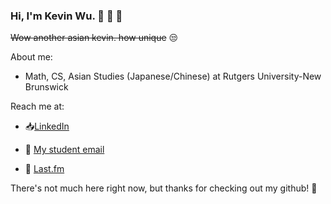 ### Hi, I'm Kevin Wu. :night_with_stars: :statue_of_liberty: :tea:

~~Wow another asian kevin. how unique~~ :unamused:

About me:

 - Math, CS, Asian Studies (Japanese/Chinese) at Rutgers University-New Brunswick

Reach me at:

 -  :inbox_tray:[LinkedIn](https://www.linkedin.com/in/kevin-wu-576a05126/)

 - :email: [My student email](mailto:owo.uwu@scarletmail.rutgers.edu?subject=[Github]%20Placeholder%20Subject%20Text)
 
 - :minidisc: [Last.fm](https://www.last.fm/user/boiledleafwater)

There's not much here right now, but thanks for checking out my github! :wave:
